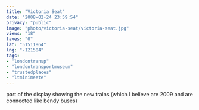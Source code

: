 ```yaml
---
title: "Victoria Seat"
date: "2008-02-24 23:59:54"
privacy: "public"
image: "photo/victoria-seat/victoria-seat.jpg"
views: "18"
faves: "0"
lat: "51511864"
lng: "-121504"
tags:
- "londontransp"
- "londontransportmuseum"
- "trustedplaces"
- "ltminimeete"
---
```

part of the display showing the new trains (which I believe are 2009 and are connected like bendy buses)

